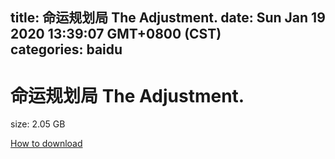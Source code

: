 
title: 命运规划局 The Adjustment.
date: Sun Jan 19 2020 13:39:07 GMT+0800 (CST)    
categories: baidu
---

# 命运规划局 The Adjustment.
size: 2.05 GB
 
 

[How to download](https://bpcam.bemobtrk.com/go/2ceec3aa-1ca2-46d6-b9ff-aaa5c184517c?jno=4901)
